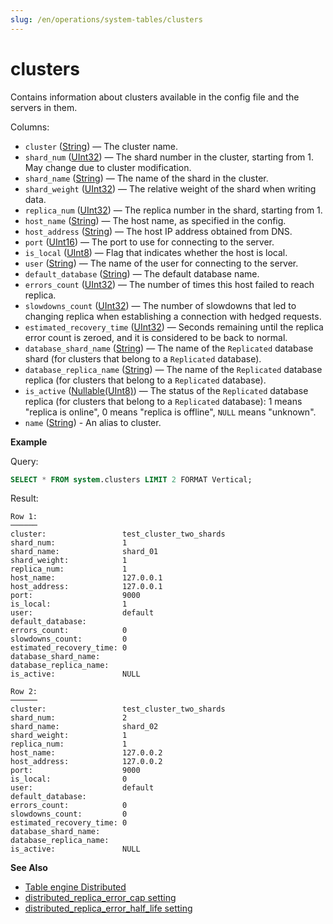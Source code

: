 ```yaml
---
slug: /en/operations/system-tables/clusters
---
```

# clusters

Contains information about clusters available in the config file and the servers in them.

Columns:

- `cluster` ([String](../../sql-reference/data-types/string.md)) — The cluster name.
- `shard_num` ([UInt32](../../sql-reference/data-types/int-uint.md)) — The shard number in the cluster, starting from 1. May change due to cluster modification.
- `shard_name` ([String](../../sql-reference/data-types/string.md)) — The name of the shard in the cluster.
- `shard_weight` ([UInt32](../../sql-reference/data-types/int-uint.md)) — The relative weight of the shard when writing data.
- `replica_num` ([UInt32](../../sql-reference/data-types/int-uint.md)) — The replica number in the shard, starting from 1.
- `host_name` ([String](../../sql-reference/data-types/string.md)) — The host name, as specified in the config.
- `host_address` ([String](../../sql-reference/data-types/string.md)) — The host IP address obtained from DNS.
- `port` ([UInt16](../../sql-reference/data-types/int-uint.md)) — The port to use for connecting to the server.
- `is_local` ([UInt8](../../sql-reference/data-types/int-uint.md)) — Flag that indicates whether the host is local.
- `user` ([String](../../sql-reference/data-types/string.md)) — The name of the user for connecting to the server.
- `default_database` ([String](../../sql-reference/data-types/string.md)) — The default database name.
- `errors_count` ([UInt32](../../sql-reference/data-types/int-uint.md)) — The number of times this host failed to reach replica.
- `slowdowns_count` ([UInt32](../../sql-reference/data-types/int-uint.md)) — The number of slowdowns that led to changing replica when establishing a connection with hedged requests.
- `estimated_recovery_time` ([UInt32](../../sql-reference/data-types/int-uint.md)) — Seconds remaining until the replica error count is zeroed, and it is considered to be back to normal.
- `database_shard_name` ([String](../../sql-reference/data-types/string.md)) — The name of the `Replicated` database shard (for clusters that belong to a `Replicated` database).
- `database_replica_name` ([String](../../sql-reference/data-types/string.md)) — The name of the `Replicated` database replica (for clusters that belong to a `Replicated` database).
- `is_active` ([Nullable(UInt8)](../../sql-reference/data-types/int-uint.md)) — The status of the `Replicated` database replica (for clusters that belong to a `Replicated` database): 1 means "replica is online", 0 means "replica is offline", `NULL` means "unknown".
- `name` ([String](../../sql-reference/data-types/string.md)) - An alias to cluster.

**Example**

Query:

```sql
SELECT * FROM system.clusters LIMIT 2 FORMAT Vertical;
```

Result:

```text
Row 1:
──────
cluster:                 test_cluster_two_shards
shard_num:               1
shard_name:              shard_01
shard_weight:            1
replica_num:             1
host_name:               127.0.0.1
host_address:            127.0.0.1
port:                    9000
is_local:                1
user:                    default
default_database:
errors_count:            0
slowdowns_count:         0
estimated_recovery_time: 0
database_shard_name:
database_replica_name:
is_active:               NULL

Row 2:
──────
cluster:                 test_cluster_two_shards
shard_num:               2
shard_name:              shard_02
shard_weight:            1
replica_num:             1
host_name:               127.0.0.2
host_address:            127.0.0.2
port:                    9000
is_local:                0
user:                    default
default_database:
errors_count:            0
slowdowns_count:         0
estimated_recovery_time: 0
database_shard_name:
database_replica_name:
is_active:               NULL
```

**See Also**

- [Table engine Distributed](../../engines/table-engines/special/distributed.md)
- [distributed_replica_error_cap setting](../../operations/settings/settings.md#distributed_replica_error_cap)
- [distributed_replica_error_half_life setting](../../operations/settings/settings.md#distributed_replica_error_half_life)
